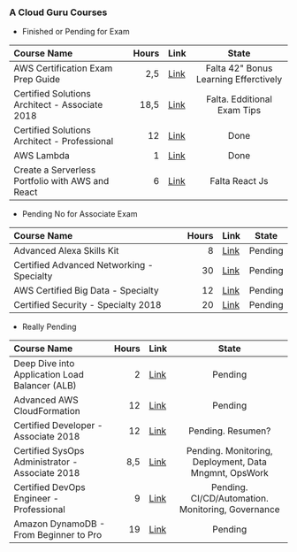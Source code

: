### A Cloud Guru Courses

* Finished or Pending for Exam

| Course Name | Hours | Link | State |
| :--- | ---: | --- | :---: |
| AWS Certification Exam Prep Guide | 2,5 | [Link](https://acloud.guru/course/aws-certification-preparation/dashboard) | Falta 42" Bonus Learning Efferctively |
| Certified Solutions Architect - Associate 2018 | 18,5 | [Link](https://acloud.guru/course/aws-certified-solutions-architect-associate/dashboard) | Falta. Edditional Exam Tips |
| Certified Solutions Architect - Professional | 12 | [Link](https://acloud.guru/course/aws-certified-solutions-architect-professional/dashboard) | Done |
| AWS Lambda | 1 | [Link](https://acloud.guru/course/aws-lambda/dashboard) | Done |
| Create a Serverless Portfolio with AWS and React | 6 | [Link](https://acloud.guru/course/serverless-portfolio-with-react/dashboard) | Falta React Js |

* Pending No for Associate Exam

| Course Name | Hours | Link | State |
| :--- | ---: | --- | :---: |
| Advanced Alexa Skills Kit | 8 | [Link](https://acloud.guru/course/aws-advanced-alexa-skills-kit/dashboard) | Pending |
| Certified Advanced Networking - Specialty | 30 | [Link](https://acloud.guru/learn/aws-certified-advanced-networking-specialty) | Pending |
| AWS Certified Big Data - Specialty | 12 | [Link](https://acloud.guru/course/aws-certified-big-data-specialty/dashboard) | Pending |
| Certified Security - Specialty 2018 | 20 | [Link](https://acloud.guru/learn/aws-certified-security-specialty) | Pending |

* Really Pending

| Course Name | Hours | Link | State |
| :--- | ---: | --- | :---: |
| Deep Dive into Application Load Balancer (ALB) | 2 | [Link](https://acloud.guru/course/aws-application-loadbalancer/dashboard) | Pending |
| Advanced AWS CloudFormation | 12 | [Link](https://acloud.guru/course/aws-advanced-cloudformation/dashboard) | Pending |
| Certified Developer - Associate 2018 | 12 | [Link](https://acloud.guru/learn/aws-certified-developer-associate) | Pending. Resumen? |
| Certified SysOps Administrator - Associate 2018 | 8,5 | [Link](https://acloud.guru/learn/aws-certified-sysops-administrator-associate) | Pending. Monitoring, Deployment, Data Mngmnt, OpsWork |
| Certified DevOps Engineer - Professional | 9 | [Link](https://acloud.guru/learn/aws-certified-devops-engineer-professional) | Pending. CI/CD/Automation. Monitoring, Governance |
| Amazon DynamoDB - From Beginner to Pro | 19 | [Link](https://acloud.guru/course/aws-dynamodb/dashboard) | Pending |
